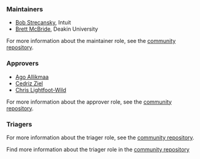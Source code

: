 ### Maintainers

- [Bob Strecansky](https://github.com/bobstrecansky), Intuit
- [Brett McBride](https://github.com/brettmc), Deakin University

For more information about the maintainer role, see the [community repository](https://github.com/open-telemetry/community/blob/main/guides/contributor/membership.md#maintainer).

### Approvers

- [Ago Allikmaa](https://github.com/agoallikmaa)
- [Cedriz Ziel](https://github.com/cedricziel)
- [Chris Lightfoot-Wild](https://github.com/ChrisLightfootWild)

For more information about the approver role, see the [community repository](https://github.com/open-telemetry/community/blob/main/guides/contributor/membership.md#approver).

### Triagers


For more information about the triager role, see the [community repository](https://github.com/open-telemetry/community/blob/main/guides/contributor/membership.md#triager).

Find more information about the triager role in the [community repository](https://github.com/open-telemetry/community/blob/master/community-membership.md#triager)
